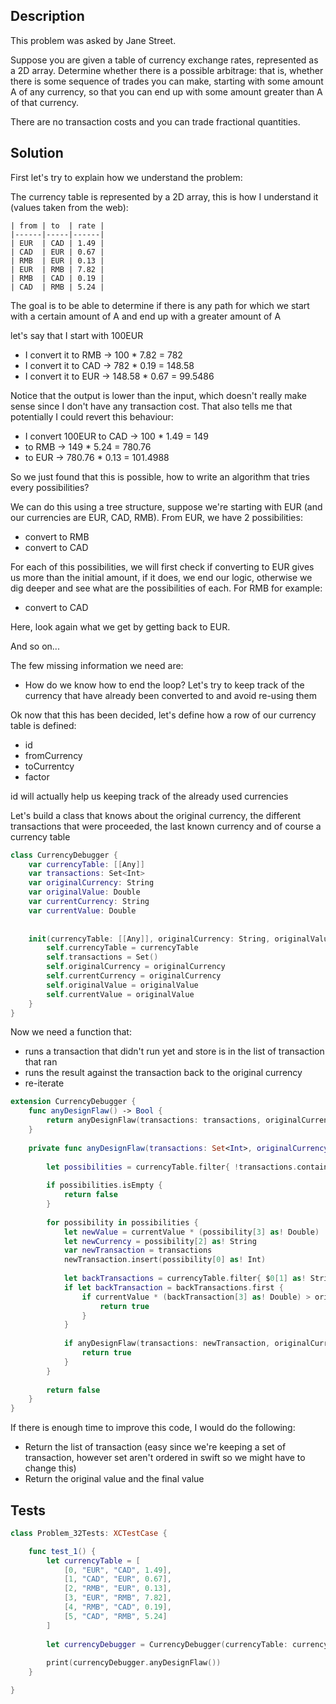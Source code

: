 ## Description

This problem was asked by Jane Street.

Suppose you are given a table of currency exchange rates, represented as a 2D array. Determine whether there is a possible arbitrage: that is, whether there is some sequence of trades you can make, starting with some amount A of any currency, so that you can end up with some amount greater than A of that currency.

There are no transaction costs and you can trade fractional quantities.

## Solution

First let's try to explain how we understand the problem:
 
The currency table is represented by a 2D array, this is how I understand it (values taken from the web):

```
| from | to  | rate |
|------|-----|------|
| EUR  | CAD | 1.49 |
| CAD  | EUR | 0.67 |
| RMB  | EUR | 0.13 |
| EUR  | RMB | 7.82 |
| RMB  | CAD | 0.19 |
| CAD  | RMB | 5.24 |
```

The goal is to be able to determine if there is any path for which we start with a certain amount of A and end up with a greater amount of A

let's say that I start with 100EUR

- I convert it to RMB -> 100 * 7.82 = 782
- I convert it to CAD -> 782 * 0.19 = 148.58
- I convert it to EUR -> 148.58 * 0.67 = 99.5486

Notice that the output is lower than the input, which doesn't really make sense since I don't have any transaction cost. That also tells me that potentially I could revert this behaviour:

- I convert 100EUR to CAD -> 100 * 1.49 = 149
- to RMB -> 149 * 5.24 = 780.76
- to EUR -> 780.76 * 0.13 = 101.4988

So we just found that this is possible, how to write an algorithm that tries every possibilities?

We can do this using a tree structure, suppose we're starting with EUR (and our currencies are EUR, CAD, RMB). From EUR, we have 2 possibilities:

- convert to RMB
- convert to CAD

For each of this possibilities, we will first check if converting to EUR gives us more than the initial amount, if it does, we end our logic, otherwise we dig deeper and see what are the possibilities of each. For RMB for example:

- convert to CAD

Here, look again what we get by getting back to EUR.

And so on...

The few missing information we need are:

- How do we know how to end the loop? Let's try to keep track of the currency that have already been converted to and avoid re-using them

Ok now that this has been decided, let's define how a row of our currency table is defined:

- id
- fromCurrency
- toCurrentcy
- factor

id will actually help us keeping track of the already used currencies

Let's build a class that knows about the original currency, the different transactions that were proceeded, the last known currency and of course a currency table

```swift
class CurrencyDebugger {
    var currencyTable: [[Any]]
    var transactions: Set<Int>
    var originalCurrency: String
    var originalValue: Double
    var currentCurrency: String
    var currentValue: Double
    
    
    init(currencyTable: [[Any]], originalCurrency: String, originalValue: Double) {
        self.currencyTable = currencyTable
        self.transactions = Set()
        self.originalCurrency = originalCurrency
        self.currentCurrency = originalCurrency
        self.originalValue = originalValue
        self.currentValue = originalValue
    }
}
```

Now we need a function that:

- runs a transaction that didn't run yet and store is in the list of transaction that ran
- runs the result against the transaction back to the original currency
- re-iterate

```swift
extension CurrencyDebugger {
    func anyDesignFlaw() -> Bool {
        return anyDesignFlaw(transactions: transactions, originalCurrency: originalCurrency, originalValue: originalValue, currentCurrency: currentCurrency, currentValue: currentValue)
    }
    
    private func anyDesignFlaw(transactions: Set<Int>, originalCurrency: String, originalValue: Double, currentCurrency: String, currentValue: Double) -> Bool {
        
        let possibilities = currencyTable.filter{ !transactions.contains($0.first as! Int) && $0[2] as! String != originalCurrency }
        
        if possibilities.isEmpty {
            return false
        }
        
        for possibility in possibilities {
            let newValue = currentValue * (possibility[3] as! Double)
            let newCurrency = possibility[2] as! String
            var newTransaction = transactions
            newTransaction.insert(possibility[0] as! Int)
            
            let backTransactions = currencyTable.filter{ $0[1] as! String == currentCurrency && $0[2] as! String == originalCurrency }
            if let backTransaction = backTransactions.first {
                if currentValue * (backTransaction[3] as! Double) > originalValue {
                    return true
                }
            }
            
            if anyDesignFlaw(transactions: newTransaction, originalCurrency: originalCurrency, originalValue: originalValue, currentCurrency: newCurrency, currentValue: newValue) {
                return true
            }
        }
        
        return false
    }
}
```

If there is enough time to improve this code, I would do the following:

- Return the list of transaction (easy since we're keeping a set of transaction, however set aren't ordered in swift so we might have to change this)
- Return the original value and the final value

## Tests

```swift
class Problem_32Tests: XCTestCase {

    func test_1() {
        let currencyTable = [
            [0, "EUR", "CAD", 1.49],
            [1, "CAD", "EUR", 0.67],
            [2, "RMB", "EUR", 0.13],
            [3, "EUR", "RMB", 7.82],
            [4, "RMB", "CAD", 0.19],
            [5, "CAD", "RMB", 5.24]
        ]
        
        let currencyDebugger = CurrencyDebugger(currencyTable: currencyTable, originalCurrency: "EUR", originalValue: 100.0)
        
        print(currencyDebugger.anyDesignFlaw())
    }

}
```